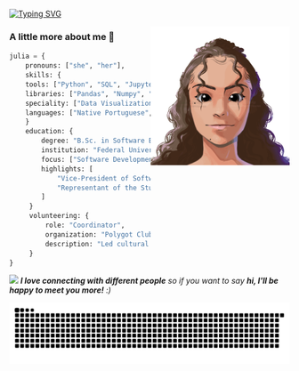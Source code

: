 [![Typing SVG](https://readme-typing-svg.herokuapp.com?font=Fira+Code&duration=2000&pause=200&color=843EA1&width=435&lines=Hello!+Ol%C3%A1!+%EC%95%88%EB%85%95%ED%95%98%EC%84%B8%EC%9A%94!++%F0%9F%91%8B;Hello!+I'm+Julia+%F0%9F%91%A9%F0%9F%8F%BD%E2%80%8D%F0%9F%92%BB;Oii!+Sou+a+Julia+%F0%9F%8E%A7;%EC%95%88%EB%85%95!~+%EC%A0%80%EB%8A%94+%EC%A4%84%EB%A6%AC%EC%95%84%EC%9E%85%EB%8B%88%EB%8B%A4++%F0%9F%8C%8E)](https://git.io/typing-svg)

<img align="right" src="ezgif-3-ddb8331e7d.gif" alt="spider-lia" width="250">

### A little more about me 🫧

```python
julia = {
    pronouns: ["she", "her"],
    skills: {
    tools: ["Python", "SQL", "Jupyter Notebook", "Postgresql", "VS Code", "Git", "Google Looker Studio"],
    libraries: ["Pandas", "Numpy", "Matplotlib", "Seaborn", "Scikit-learn"],
    speciality: ["Data Visualization", "EDA", "Business Intelligence (BI)"],
    languages: ["Native Portuguese", "C2 English Level", "Intermediate Spanish"]
    }
    education: {
        degree: "B.Sc. in Software Engineering",
        institution: "Federal University of Ceará (UFC)",
        focus: ["Software Development", "Data Science", "Machine Learning"],
        highlights: [
            "Vice-President of Software Engineering Student Union (2024)",
            "Representant of the Student Council (2023)"
        ]
     }
     volunteering: {
         role: "Coordinator",
         organization: "Polygot Club",
         description: "Led cultural exchange and language learning activities."
     }
}
```

<img src="https://media.giphy.com/media/LnQjpWaON8nhr21vNW/giphy.gif" width="60"> <em><b>I love connecting with different people</b> so if you want to say <b>hi, I'll be happy to meet you more!</b> :)</em>


<picture>
  <source media="(prefers-color-scheme:dark)" scrset="https://raw.githubusercontent.com/liapsps/liapsps/output/github-contribution-grid-snake-dark.svg">
  <img alt="github contribution grid snake animation" src="https://raw.githubusercontent.com/liapsps/liapsps/output/github-contribution-grid-snake-dark.svg">
</picture>
<br><br>
